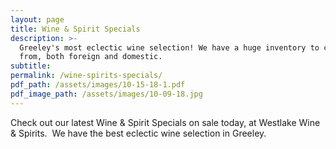 ```yaml
---
layout: page
title: Wine & Spirit Specials
description: >-
  Greeley's most eclectic wine selection! We have a huge inventory to choose
  from, both foreign and domestic.
subtitle:
permalink: /wine-spirits-specials/
pdf_path: /assets/images/10-15-18-1.pdf
pdf_image_path: /assets/images/10-09-18.jpg
---
```


Check out our latest Wine & Spirit Specials on sale today, at Westlake Wine & Spirits.  We have the best eclectic wine selection in Greeley.